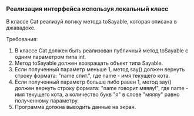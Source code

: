 
### Реализация интерфейса используя локальный класс

В классе Cat реализуй логику метода toSayable, которая описана в джавадоке.


Требования:
1.	В классе Cat должен быть реализован публичный метод toSayable с одним параметром типа int.
2.	Метод toSayable должен возвращать объект типа Sayable.
3.	Если полученный параметр меньше 1, метод say() должен вернуть строку формата: &quot;name спит.&quot;, где name - имя текущего кота.
4.	Если полученный параметр больше либо равен 1, метод say() должен вернуть строку формата: &quot;name говорит мяяяу!&quot;, где name - имя текущего кота, а количество букв &quot;я&quot; в слове &quot;мяяяу&quot; равно полученному параметру.
5.	Программа должна выводить данные на экран.


